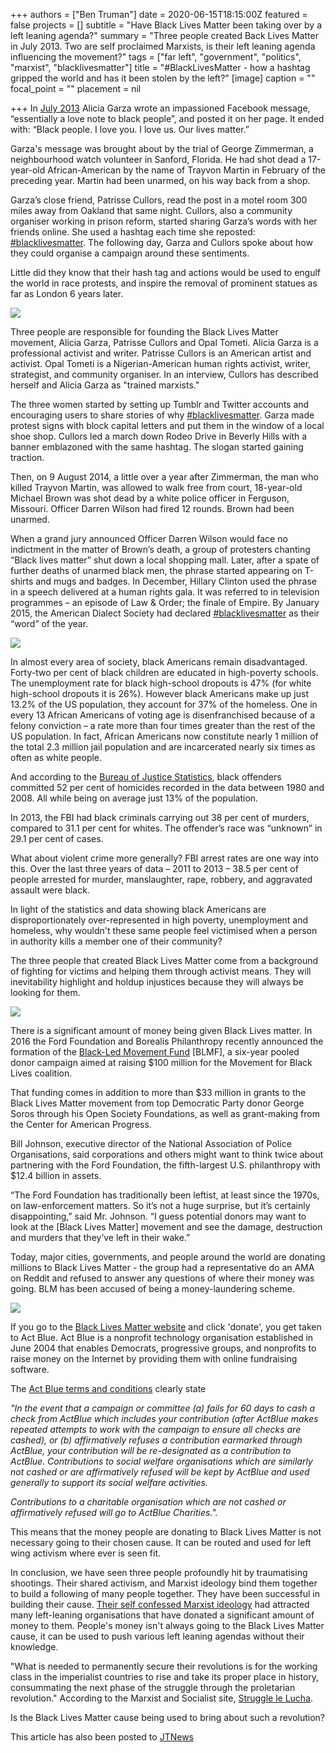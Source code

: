 +++
authors = ["Ben Truman"]
date = 2020-06-15T18:15:00Z
featured = false
projects = []
subtitle = "Have Black Lives Matter been taking over by a left leaning agenda?"
summary = "Three people created Back Lives Matter in July 2013. Two are self proclaimed Marxists, is their left leaning agenda influencing the movement?"
tags = ["far left", "government", "politics", "marxist", "blacklivesmatter"]
title = "#BlackLivesMatter - how a hashtag gripped the world and has it been stolen by the left?"
[image]
caption = ""
focal_point = ""
placement = nil

+++
In [July 2013](https://www.theguardian.com/world/2015/jul/19/blacklivesmatter-birth-civil-rights-movement) Alicia Garza wrote an impassioned Facebook message, “essentially a love note to black people”, and posted it on her page. It ended with: “Black people. I love you. I love us. Our lives matter.”

Garza's message was brought about by the trial of George Zimmerman, a neighbourhood watch volunteer in Sanford, Florida. He had shot dead a 17-year-old African-American by the name of Trayvon Martin in February of the preceding year. Martin had been unarmed, on his way back from a shop.

Garza’s close friend, Patrisse Cullors, read the post in a motel room 300 miles away from Oakland that same night. Cullors, also a community organiser working in prison reform, started sharing Garza’s words with her friends online. She used a hashtag each time she reposted: [#blacklivesmatter](https://www.jtnews.org/all-news/search/.hash.blacklivesmatter). The following day, Garza and Cullors spoke about how they could organise a campaign around these sentiments.

Little did they know that their hash tag and actions would be used to engulf the world in race protests, and inspire the removal of prominent statues as far as London 6 years later.

![](/img/screenshot_2020-06-15-was-the-uk-government-right-in-shutting-schools-down-with-no-legal-basis-1.png)

Three people are responsible for founding the Black Lives Matter movement, Alicia Garza, Patrisse Cullors and Opal Tometi. Alicia Garza is a professional activist and writer. Patrisse Cullors is an American artist and activist. Opal Tometi is a Nigerian-American human rights activist, writer, strategist, and community organiser. In an interview, Cullors has described herself and Alicia Garza as "trained marxists."

The three women started by setting up Tumblr and Twitter accounts and encouraging users to share stories of why [#blacklivesmatter](https://www.jtnews.org/all-news/search/.hash.blacklivesmatter). Garza made protest signs with block capital letters and put them in the window of a local shoe shop. Cullors led a march down Rodeo Drive in Beverly Hills with a banner emblazoned with the same hashtag. The slogan started gaining traction.

Then, on 9 August 2014, a little over a year after Zimmerman, the man who killed Trayvon Martin, was allowed to walk free from court, 18-year-old Michael Brown was shot dead by a white police officer in Ferguson, Missouri. Officer Darren Wilson had fired 12 rounds. Brown had been unarmed.

When a grand jury announced Officer Darren Wilson would face no indictment in the matter of Brown’s death, a group of protesters chanting “Black lives matter” shut down a local shopping mall. Later, after a spate of further deaths of unarmed black men, the phrase started appearing on T-shirts and mugs and badges. In December, Hillary Clinton used the phrase in a speech delivered at a human rights gala. It was referred to in television programmes – an episode of Law & Order; the finale of Empire. By January 2015, the American Dialect Society had declared [#blacklivesmatter](https://www.jtnews.org/all-news/search/.hash.blacklivesmatter) as their “word” of the year.

![](/img/screenshot_2020-06-15-was-the-uk-government-right-in-shutting-schools-down-with-no-legal-basis-2.png)

In almost every area of society, black Americans remain disadvantaged. Forty-two per cent of black children are educated in high-poverty schools. The unemployment rate for black high-school dropouts is 47% (for white high-school dropouts it is 26%). However black Americans make up just 13.2% of the US population, they account for 37% of the homeless. One in every 13 African Americans of voting age is disenfranchised because of a felony conviction – a rate more than four times greater than the rest of the US population. In fact, African Americans now constitute nearly 1 million of the total 2.3 million jail population and are incarcerated nearly six times as often as white people.

And according to the [Bureau of Justice Statistics](https://www.channel4.com/news/factcheck/factcheck-black-americans-commit-crime), black offenders committed 52 per cent of homicides recorded in the data between 1980 and 2008. All while being on average just 13% of the population.

In 2013, the FBI had black criminals carrying out 38 per cent of murders, compared to 31.1 per cent for whites. The offender’s race was “unknown” in 29.1 per cent of cases.

What about violent crime more generally? FBI arrest rates are one way into this. Over the last three years of data – 2011 to 2013 – 38.5 per cent of people arrested for murder, manslaughter, rape, robbery, and aggravated assault were black.

In light of the statistics and data showing black Americans are disproportionately over-represented in high poverty, unemployment and homeless, why wouldn't these same people feel victimised when a person in authority kills a member one of their community?

The three people that created Black Lives Matter come from a background of fighting for victims and helping them through activist means. They will inevitability highlight and holdup injustices because they will always be looking for them.

![](/img/screenshot_2020-06-15-was-the-uk-government-right-in-shutting-schools-down-with-no-legal-basis-3.png)

There is a significant amount of money being given Black Lives matter. In 2016 the Ford Foundation and Borealis Philanthropy recently announced the formation of the [Black-Led Movement Fund](https://m.washingtontimes.com/news/2016/aug/16/black-lives-matter-cashes-100-million-liberal-foun/) \[BLMF\], a six-year pooled donor campaign aimed at raising $100 million for the Movement for Black Lives coalition.

That funding comes in addition to more than $33 million in grants to the Black Lives Matter movement from top Democratic Party donor George Soros through his Open Society Foundations, as well as grant-making from the Center for American Progress.

Bill Johnson, executive director of the National Association of Police Organisations, said corporations and others might want to think twice about partnering with the Ford Foundation, the fifth-largest U.S. philanthropy with $12.4 billion in assets.

“The Ford Foundation has traditionally been leftist, at least since the 1970s, on law-enforcement matters. So it’s not a huge surprise, but it’s certainly disappointing,” said Mr. Johnson. “I guess potential donors may want to look at the \[Black Lives Matter\] movement and see the damage, destruction and murders that they’ve left in their wake.”

Today, major cities, governments, and people around the world are donating millions to Black Lives Matter - the group had a representative do an AMA on Reddit and refused to answer any questions of where their money was going. BLM has been accused of being a money-laundering scheme.

![](/img/screenshot_2020-06-15-home-j-t-news-2.png)

If you go to the [Black Lives Matter website](https://secure.actblue.com/donate/ms_blm_homepage_2019) and click 'donate', you get taken to Act Blue. Act Blue is a nonprofit technology organisation established in June 2004 that enables Democrats, progressive groups, and nonprofits to raise money on the Internet by providing them with online fundraising software.

The [Act Blue terms and conditions](https://secure.actblue.com/content/fineprint) clearly state

_"In the event that a campaign or committee (a) fails for 60 days to cash a check from ActBlue which includes your contribution (after ActBlue makes repeated attempts to work with the campaign to ensure all checks are cashed), or (b) affirmatively refuses a contribution earmarked through ActBlue, your contribution will be re-designated as a contribution to ActBlue. Contributions to social welfare organisations which are similarly not cashed or are affirmatively refused will be kept by ActBlue and used generally to support its social welfare activities._

_Contributions to a charitable organisation which are not cashed or affirmatively refused will go to ActBlue Charities."._

This means that the money people are donating to Black Lives Matter is not necessary going to their chosen cause. It can be routed and used for left wing activism where ever is seen fit.

In conclusion, we have seen three people profoundly hit by traumatising shootings. Their shared activism, and Marxist ideology bind them together to build a following of many people together. They have been successful in building their cause. [Their self confessed Marxist ideology](https://www.blackpast.org/african.../garza-alicia-1981/) had attracted many left-leaning organisations that have donated a significant amount of money to them. People's money isn't always going to the Black Lives Matter cause, it can be used to push various left leaning agendas without their knowledge.

"What is needed to permanently secure their revolutions is for the working class in the imperialist countries to rise and take its proper place in history, consummating the next phase of the struggle through the proletarian revolution." According to the Marxist and Socialist site, [Struggle le Lucha](https://www.struggle-la-lucha.org/2020/02/13/marxism-and-the-ideological-crisis-the-socialist-perspective-and-the-collapse-of-the-ussr/).

Is the Black Lives Matter cause being used to bring about such a revolution?

This article has also been posted to [JTNews](https://www.jtnews.org/post/blacklivesmatter-how-a-hashtag-gripped-the-world-and-has-it-been-stolen-by-the-left)